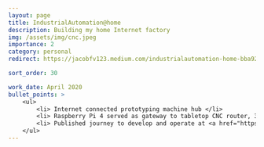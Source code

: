 ```yaml
---
layout: page
title: IndustrialAutomation@home
description: Building my home Internet factory
img: /assets/img/cnc.jpeg
importance: 2
category: personal
redirect: https://jacobfv123.medium.com/industrialautomation-home-bba924a3b2f0

sort_order: 30

work_date: April 2020
bullet_points: >
    <ul>
        <li> Internet connected prototyping machine hub </li>
        <li> Raspberry Pi 4 served as gateway to tabletop CNC router, 3D printer, two cameras, and 3.3V logic I/O auxiliary interfaces </li>
        <li> Published journey to develop and operate at <a href="https://medium.com/@jacobfv123/industrialautomation-home-bba924a3b2f0">https://medium.com/@jacobfv123/industrialautomation-home-bba924a3b2f0</a> </li>
    </ul>
---
```

